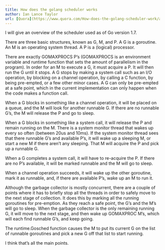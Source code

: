 ```yaml
---
title: How does the golang scheduler works
author: Ian Lance Taylor
url: [Quora](https://www.quora.com/How-does-the-golang-scheduler-work/answer/Ian-Lance-Taylor)
---
```


I will give an overview of the scheduler used as of Go version 1.7.

There are three basic structures, known as G, M, and P. A G is a goroutine. An M
is an operating system thread. A P is a (logical) processor.

There are exactly GOMAXPROCS P’s (GOMAXPROCS is an environment variable and
runtime function that sets the amount of parallelism in the program). In order
for an M to execute a G, it must acquire a P. It will then run the G until it
stops. A G stops by making a system call such as an I/O operation, by blocking
on a channel operation, by calling a C function, by being pre-empted, or a few
other minor cases. A G can only be pre-empted at a safe point, which in the
current implementation can only happen when the code makes a function call.

When a G blocks in something like a channel operation, it will be placed on a
queue, and the M will look for another runnable G. If there are no runnable
G’s, the M will release the P and go to sleep.

When a G blocks in something like a system call, it will release the P and
remain running on the M. There is a system monitor thread that wakes up every so
often (between 20us and 10ms). If the system monitor thread sees that there
runnable G’s and available P’s, it will wake up a sleeping M, or start a new M
if there aren’t any sleeping. That M will acquire the P and pick up a runnable
G.

When a G completes a system call, it will have to re-acquire the P. If there are
no P’s available, it will be marked runnable and the M will go to sleep.

When a channel operation succeeds, it will wake up the other goroutine, mark it
as runnable, and, if there are available P’s, wake up an M to run it.

Although the garbage collector is mostly concurrent, there are a couple of
points where it has to briefly stop all the threads in order to safely move to
the next stage of collection. It does this by marking all the running goroutines
for pre-emption. As they reach a safe point, the G’s and the M’s will go to
sleep. When the garbage collector is the only remaining running G, it will move
to the next stage, and then wake up GOMAXPROC M’s, which will each find runnable
G’s, and keep going.

The runtime.Gosched function causes the M to put its current G on the list of
runnable goroutines and pick a new G off that list to start running.

I think that’s all the main points.
